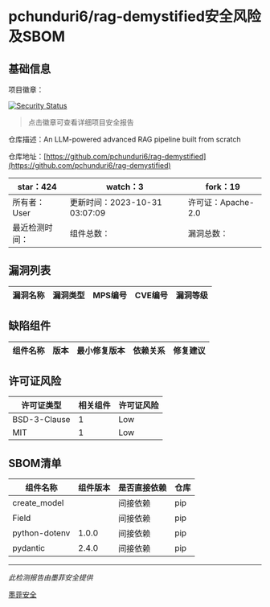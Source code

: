 # pchunduri6/rag-demystified安全风险及SBOM

## 基础信息

项目徽章：

[![Security Status](https://www.murphysec.com/platform3/v31/badge/1719424980214398977.svg)](https://www.murphysec.com/console/report/1719062337159823360/1719424980214398977)

> 点击徽章可查看详细项目安全报告

仓库描述：An LLM-powered advanced RAG pipeline built from scratch

仓库地址：[https://github.com/pchunduri6/rag-demystified](https://github.com/pchunduri6/rag-demystified)

| star：424 | watch：3 | fork：19 |
| ----------- | -------------- | ------------ |
| 所有者：User | 更新时间：2023-10-31 03:07:09 | 许可证：Apache-2.0 |
| 最近检测时间： | 组件总数： | 漏洞总数： |




## 漏洞列表

| 漏洞名称 | 漏洞类型 | MPS编号 | CVE编号 | 漏洞等级 |
| ------- | ------ | ------- | ------ | ----- |





## 缺陷组件

| 组件名称 | 版本 | 最小修复版本 | 依赖关系 | 修复建议 |
| -------- | ---- | ------------ | -------- | -------- |





## 许可证风险

| 许可证类型 | 相关组件 | 许可证风险 |
| ---------- | -------- | ---------- |
|BSD-3-Clause|1|Low|
|MIT|1|Low|




## SBOM清单

| 组件名称 | 组件版本 | 是否直接依赖 | 仓库 |
| -------- | -------- | ------------ | ---- |
|create_model||间接依赖|pip|
|Field||间接依赖|pip|
|python-dotenv|1.0.0|间接依赖|pip|
|pydantic|2.4.0|间接依赖|pip|


------

*此检测报告由墨菲安全提供*

[墨菲安全](www.murphysec.com)